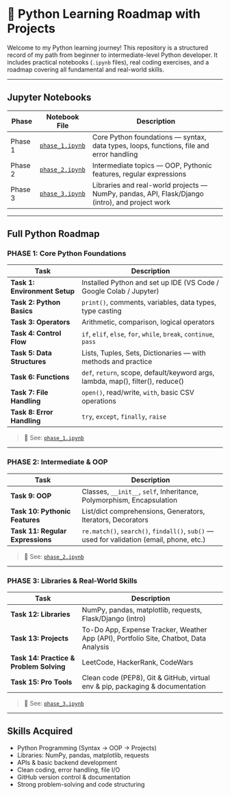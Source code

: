 # 🐍 Python Learning Roadmap with Projects

Welcome to my Python learning journey! This repository is a structured record of my path from beginner to intermediate-level Python developer. It includes practical notebooks (`.ipynb` files), real coding exercises, and a roadmap covering all fundamental and real-world skills.

---

##  Jupyter Notebooks

| Phase | Notebook File | Description |
|-------|----------------|-------------|
|  Phase 1 | [`phase_1.ipynb`](./phase_1.ipynb) | Core Python foundations — syntax, data types, loops, functions, file and error handling |
|  Phase 2 | [`phase_2.ipynb`](./phase_2.ipynb) | Intermediate topics — OOP, Pythonic features, regular expressions |
|  Phase 3 | [`phase_3.ipynb`](./phase_3.ipynb) | Libraries and real-world projects — NumPy, pandas, API, Flask/Django (intro), and project work |

---

##  Full Python Roadmap

###  PHASE 1: Core Python Foundations

| Task | Description |
|------|-------------|
 **Task 1: Environment Setup** | Installed Python and set up IDE (VS Code / Google Colab / Jupyter) | 
 **Task 2: Python Basics** | `print()`, comments, variables, data types, type casting |   
 **Task 3: Operators** | Arithmetic, comparison, logical operators | 
 **Task 4: Control Flow** | `if`, `elif`, `else`, `for`, `while`, `break`, `continue`, `pass` |  
 **Task 5: Data Structures** | Lists, Tuples, Sets, Dictionaries — with methods and practice | 
 **Task 6: Functions** | `def`, `return`, scope, default/keyword args, lambda, map(), filter(), reduce() |  
 **Task 7: File Handling** | `open()`, read/write, `with`, basic CSV operations | 
 **Task 8: Error Handling** | `try`, `except`, `finally`, `raise` |

> 🔗 See: [`phase_1.ipynb`](./phase_1.ipynb)

---

###  PHASE 2: Intermediate & OOP

| Task | Description |
|------|-------------|
 **Task 9: OOP** | Classes, `__init__`, `self`, Inheritance, Polymorphism, Encapsulation  
 **Task 10: Pythonic Features** | List/dict comprehensions, Generators, Iterators, Decorators  
 **Task 11: Regular Expressions** | `re.match()`, `search()`, `findall()`, `sub()` — used for validation (email, phone, etc.)

> 🔗 See: [`phase_2.ipynb`](./phase_2.ipynb)

---

###  PHASE 3: Libraries & Real-World Skills

| Task | Description |
|------|-------------|
 **Task 12: Libraries** | NumPy, pandas, matplotlib, requests, Flask/Django (intro)  
 **Task 13: Projects** | To-Do App, Expense Tracker, Weather App (API), Portfolio Site, Chatbot, Data Analysis  
 **Task 14: Practice & Problem Solving** | LeetCode, HackerRank, CodeWars  
 **Task 15: Pro Tools** | Clean code (PEP8), Git & GitHub, virtual env & pip, packaging & documentation

> 🔗 See: [`phase_3.ipynb`](./phase_3.ipynb)

---

##  Skills Acquired

- Python Programming (Syntax → OOP → Projects)
- Libraries: NumPy, pandas, matplotlib, requests
- APIs & basic backend development
- Clean coding, error handling, file I/O
- GitHub version control & documentation
- Strong problem-solving and code structuring
